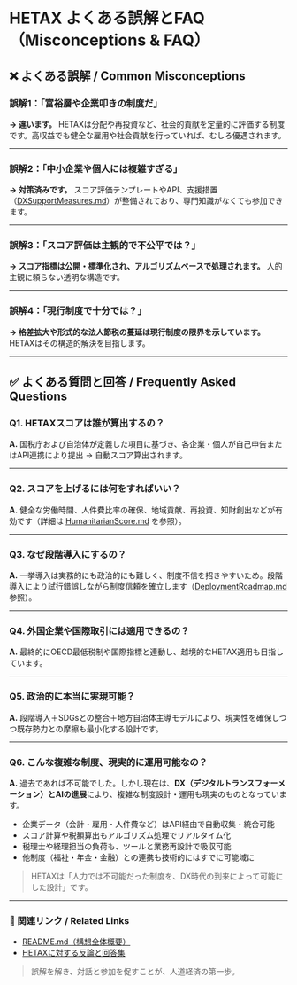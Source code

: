 # HETAX よくある誤解とFAQ（Misconceptions & FAQ）

## ❌ よくある誤解 / Common Misconceptions

### 誤解1：「富裕層や企業叩きの制度だ」

**→ 違います。** HETAXは分配や再投資など、社会的貢献を定量的に評価する制度です。高収益でも健全な雇用や社会貢献を行っていれば、むしろ優遇されます。

---

### 誤解2：「中小企業や個人には複雑すぎる」

**→ 対策済みです。** スコア評価テンプレートやAPI、支援措置（[DXSupportMeasures.md](./DXSupportMeasures.md)）が整備されており、専門知識がなくても参加できます。

---

### 誤解3：「スコア評価は主観的で不公平では？」

**→ スコア指標は公開・標準化され、アルゴリズムベースで処理されます。** 人的主観に頼らない透明な構造です。

---

### 誤解4：「現行制度で十分では？」

**→ 格差拡大や形式的な法人節税の蔓延は現行制度の限界を示しています。** HETAXはその構造的解決を目指します。

---

## ✅ よくある質問と回答 / Frequently Asked Questions

### Q1. HETAXスコアは誰が算出するの？

**A.** 国税庁および自治体が定義した項目に基づき、各企業・個人が自己申告またはAPI連携により提出 → 自動スコア算出されます。

---

### Q2. スコアを上げるには何をすればいい？

**A.** 健全な労働時間、人件費比率の確保、地域貢献、再投資、知財創出などが有効です（詳細は [HumanitarianScore.md](./HumanitarianScore.md) を参照）。

---

### Q3. なぜ段階導入にするの？

**A.** 一挙導入は実務的にも政治的にも難しく、制度不信を招きやすいため。段階導入により試行錯誤しながら制度信頼を確立します（[DeploymentRoadmap.md](./DeploymentRoadmap.md) 参照）。

---

### Q4. 外国企業や国際取引には適用できるの？

**A.** 最終的にOECD最低税制や国際指標と連動し、越境的なHETAX適用も目指しています。

---

### Q5. 政治的に本当に実現可能？

**A.** 段階導入＋SDGsとの整合＋地方自治体主導モデルにより、現実性を確保しつつ既存勢力との摩擦も最小化する設計です。

---

### Q6. こんな複雑な制度、現実的に運用可能なの？

**A.** 過去であれば不可能でした。しかし現在は、**DX（デジタルトランスフォーメーション）とAIの進展**により、複雑な制度設計・運用も現実のものとなっています。

* 企業データ（会計・雇用・人件費など）はAPI経由で自動収集・統合可能
* スコア計算や税額算出もアルゴリズム処理でリアルタイム化
* 税理士や経理担当の負荷も、ツールと業務再設計で吸収可能
* 他制度（福祉・年金・金融）との連携も技術的にはすでに可能域に

> HETAXは「人力では不可能だった制度を、DX時代の到来によって可能にした設計」です。

---

### 🔗 関連リンク / Related Links

* [README.md（構想全体概要）](./README.md)
* [HETAXに対する反論と回答集](./CounterArguments.md)

> 誤解を解き、対話と参加を促すことが、人道経済の第一歩。
